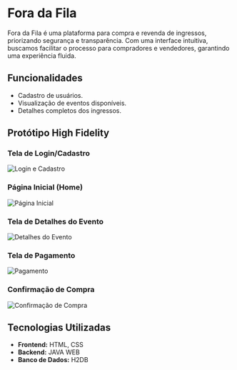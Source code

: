 # Fora da Fila

Fora da Fila é uma plataforma para compra e revenda de ingressos, priorizando segurança e transparência. Com uma interface intuitiva, buscamos facilitar o processo para compradores e vendedores, garantindo uma experiência fluida.

## Funcionalidades
- Cadastro de usuários.
- Visualização de eventos disponíveis.
- Detalhes completos dos ingressos.

## Protótipo High Fidelity

### Tela de Login/Cadastro
![Login e Cadastro](https://github.com/gabrielparrra/fora-da-fila/raw/main/prototipos/high-fidelity/login.png)

### Página Inicial (Home)
![Página Inicial](https://github.com/gabrielparrra/fora-da-fila/raw/main/prototipos/high-fidelity/home.png)

### Tela de Detalhes do Evento
![Detalhes do Evento](https://github.com/gabrielparrra/fora-da-fila/raw/main/prototipos/high-fidelity/detalhes-evento.png)

### Tela de Pagamento
![Pagamento](https://github.com/gabrielparrra/fora-da-fila/raw/main/prototipos/high-fidelity/pagamento.png)

### Confirmação de Compra
![Confirmação de Compra](https://github.com/gabrielparrra/fora-da-fila/raw/main/prototipos/high-fidelity/confirmacao-compra.png)

## Tecnologias Utilizadas
- **Frontend:** HTML, CSS
- **Backend:** JAVA WEB
- **Banco de Dados:** H2DB
